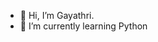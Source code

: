 - 👋 Hi, I’m Gayathri.
- 🌱 I’m currently learning Python

<!---
gayathricodeshere/gayathricodeshere is a ✨ special ✨ repository because its `README.md` (this file) appears on your GitHub profile.
You can click the Preview link to take a look at your changes.
--->
